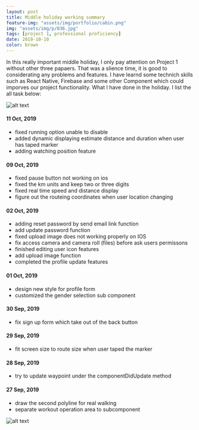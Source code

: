 ```yaml
---
layout: post
title: Middle holiday working summary
feature-img: "assets/img/portfolio/cabin.png"
img: "assets/img/p/036.jpg"
tags: [project 1, professional proficiency]
date: 2019-10-10
color: brown
---
```


In this really important middle holiday, I only pay attention on Project 1 without other three papaers. That was a slience time, it is good to considerating any problems and features. I have learnd some technich skills such as React Native, Firebase and some other Component which could imporves our project functionality. What I have done in the holiday. I list the all task below:

![alt text](https://github.com/aemooooon/app/blob/master/assets/img/p/047.png?raw=true "icon changing")

#### 11 Oct, 2019

* fixed running option unable to disable
* added dynamic displaying estimate distance and duration when user has taped marker
* adding watching position feature

#### 09 Oct, 2019

* fixed pause button not working on ios
* fixed the km units and keep two or three digits
* fixed real time speed and distance display
* figure out the routeing coordinates when user location changing

#### 02 Oct, 2019

* adding reset password by send email link function
* add update password function
* fixed upload image does not working properly on IOS
* fix access camera and camera roll (files) before ask users permissons
* finished editing user icon features
* add upload image function
* completed the profile update features

#### 01 Oct, 2019

* design new style for profile form
* customized the gender selection sub component

#### 30 Sep, 2019

* fix sign up form which take out of the back button

#### 29 Sep, 2019

* fit screen size to route size when user taped the marker

#### 28 Sep, 2019

* try to update waypoint under the componentDidUpdate method

#### 27 Sep, 2019

* draw the second polyline for real walking
* separate workout operation area to subcomponent

![alt text](https://github.com/aemooooon/app/blob/master/assets/img/p/051.png?raw=true "reset password by email")



